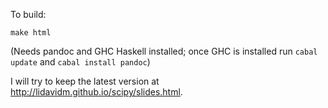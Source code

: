 To build:

    make html

(Needs pandoc and GHC Haskell installed; once GHC is installed run `cabal
update` and `cabal install pandoc`)

I will try to keep the latest version at http://lidavidm.github.io/scipy/slides.html.
